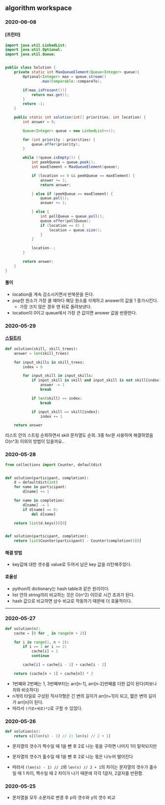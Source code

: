 ## algorithm workspace

### 2020-06-08
#### [프린터]
```java
import java.util.LinkedList;
import java.util.Optional;
import java.util.Queue;


public class Solution {
    private static int MaxQueueElement(Queue<Integer> queue){
        Optional<Integer> max = queue.stream()
                .max(Comparable::compareTo);

        if(max.isPresent()){
            return max.get();
        }
        return -1;
    }

    public static int solution(int[] priorities, int location) {
        int answer = 0;

        Queue<Integer> queue = new LinkedList<>();

        for (int priority : priorities) {
            queue.offer(priority);
        }

        while (!queue.isEmpty()) {
            int peekQueue = queue.peek();
            int maxElement = MaxQueueElement(queue);

            if (location == 0 && peekQueue == maxElement) {
                answer += 1;
                return answer;

            } else if (peekQueue == maxElement) {
                queue.poll();
                answer += 1;

            } else {
                int pollQueue = queue.poll();
                queue.offer(pollQueue);
                if (location == 0) {
                    location = queue.size();
                }
            }

            location--;
        }

        return answer;
    }
}
```
#### 풀이
- location을 계속 감소시키면서 반복문을 돈다. 
- pop한 원소가 가장 클 때마다 해당 원소를 삭제하고 answer의 값을 1 증가시킨다.
  - 가장 크지 않은 경우 맨 뒤로 돌려보낸다.
- location이 0이고 queue에서 가장 큰 값이면 answer 값을 반환한다.


### 2020-05-29
#### [스킬트리](https://programmers.co.kr/learn/courses/30/lessons/49993) 
```python
def solution(skill, skill_trees):
    answer = len(skill_trees)

    for input_skills in skill_trees:
        index = 0

        for input_skill in input_skills:
            if input_skill in skill and input_skill is not skill[index]:
                answer -= 1
                break

            if len(skill) == index:
                break

            if input_skill == skill[index]:
                index += 1

    return answer
```
리스트 안의 스트링 순회하면서 skill 문자열도 순회. 3중 for문 사용하여 해결하였음
O(n^3) 이외의 방법이 있을까요..

### 2020-05-28
```python
from collections import Counter, defaultdict


def solution(participant, completion):
    d = defaultdict(int)
    for name in participant:
        d[name] += 1

    for name in completion:
        d[name] -= 1
        if d[name] == 0:
            del d[name]

    return list(d.keys())[0]


def solution(participant, completion):
    return list(Counter(participant) - Counter(completion))[0]
```
#### 해결 방법
- key값에 대한 갯수를 value로 두어서 남은 key 값을 리턴해주었다. 

#### 효율성
- python의 dictionary는 hash table과 같은 원리이다.
- list 안의 string끼리 비교하는 것은 O(n^2) 이므로 시간 초과가 된다. 
- hash 값으로 비교하면 상수 비교로 작동하기 때문에 더 효율적이다. 
---
### 2020-05-27
```python
def solution(n):
    cache = [0 for _ in range(n + 2)]

    for i in range(1, n + 2):
        if i == 1 or i == 2:
            cache[i] = 1
            continue

        cache[i] = cache[i - 1] + cache[i - 2]

    return (cache[n + 1] + cache[n]) * 2
```
- 1번쨰와 2번째는 1, 3번째부터는 arr[n-1], arr[n-2]번째를 더한 값이 된다(피보나치와 비슷하다)
- n개의 타일로 구성된 직사각형은 긴 변의 길이가 arr[n+1]이 되고, 짧은 변의 길이가 arr[n]이 된다.
- 따라서 `(가로+세로)*2`로 구할 수 있었다.

### 2020-05-26
```python
def solution(s):
    return s[(len(s) - 1) // 2: len(s) // 2 + 1]
```
- 문자열의 갯수가 짝수일 때 1을 뺀 후 2로 나눈 몫을 구하면 나머지 1이 탈락되지만
- 문자열의 갯수가 홀수일 때 1을 뺀 후 2로 나눈 몫은 나누어 떨어진다

- 따라서 `(len(s) - 1) // 2`와 `len(s) // 2 + 1`의 차이는 문자열의 갯수가 홀수일 때 1 차이, 짝수일 때 2 차이가 나기 때문에 각각 1글자, 2글자를 반환함.

### 2020-05-25
- 문자열을 모두 소문자로 변경 후 p의 갯수와 y의 갯수 비교


